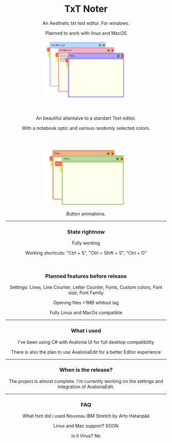 <h1 align="center">TxT Noter</h1>
<p align="center">An Aesthetic txt text editor. For windows.</p>
<p align="center">Planned to work with linux and MacOS</p>

<p align="center"><img src="https://github.com/RichyLAW/TxT_Noter/blob/main/TxT_Noter_image1.png" width="50%"></p>
<br>
<p align="center">An beautiful altantaive to a standart Text editor.</p>
<p align="center">With a notebook optic and various randomly selected colors.</p>
<br>
<p align="center"><img src="https://github.com/RichyLAW/TxT_Noter/blob/main/TxT_Noter_image2.png" width="50%"></p>
<p align="center">Button animations.</p>

---
<h3 align="center">State rightnow</h3>
<p align="center">Fully working</p>
<p align="center">Working shortcuts: "Ctrl + S", "Ctrl + Shift + S", "Ctrl + O"</p>
<br>
<h3 align="center">Planned features before release</h3>
<p align="center">Settings: Lines, Line Counter, Letter Counter, Fonts, Custom colors, Font size, Font Family</p>
<p align="center">Opening files >1MB whitout lag</p>
<p align="center">Fully Linux and MacOs compatible</p>

---
<h3 align="center">What i used</h3>
<p align="center">I've been using C# with Avalonia UI for full desktop compatibility</p>
<p align="center">There is also the plan to use AvaloniaEdit for a better Editor experience</p>

---
<h3 align="center">When is the release?</h3>
<p align="center">The project is almost complete. I'm currently working on the settings and integration of AvaloniaEdit.</p>

---
<h3 align="center">FAQ</h3>
<p align="center">What font did i used Nouveau IBM Stretch by Arto Hatanpää</p>
<p align="center">Linux and Mac support? SOON</p>
<p align="center">Is it Virus? No</p>
